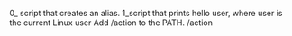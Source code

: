 0_ script that creates an alias.
1_script that prints hello user, where user is the current Linux user
Add /action to the PATH. /action
